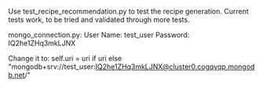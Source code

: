 Use test_recipe_recommendation.py to test the recipe generation. Current tests work, to be tried and validated through more tests.

mongo_connection.py:
User Name: test_user
Password: IQ2he1ZHq3mkLJNX

Change it to: self.uri = uri if uri else "mongodb+srv://test_user:IQ2he1ZHq3mkLJNX@cluster0.cogqyqp.mongodb.net/"